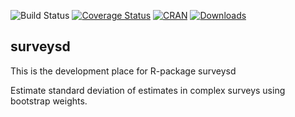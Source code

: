 ![Build Status](https://travis-ci.org/statistikat/surveysd.svg?branch=master)
[![Coverage Status](https://coveralls.io/repos/github/statistikat/surveysd/badge.svg?branch=master)](https://coveralls.io/github/statistikat/surveysd?branch=master)
[![CRAN](http://www.r-pkg.org/badges/version/surveysd)](https://CRAN.R-project.org/package=surveysd)
[![Downloads](http://cranlogs.r-pkg.org/badges/surveysd)](https://CRAN.R-project.org/package=surveysd)
<!--[![Mentioned in Awesome Official Statistics ](https://awesome.re/mentioned-badge.svg)](http://www.awesomeofficialstatistics.org)-->

## surveysd
This is the development place for R-package surveysd

Estimate standard deviation of estimates in complex surveys using bootstrap weights.



